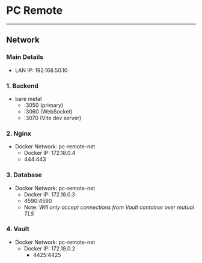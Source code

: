 # PC Remote

---

## Network

### Main Details

-   LAN IP: 192.168.50.10

### 1. Backend

-   bare metal
    -   :3050 (primary)
    -   :3060 (WebSocket)
    -   :3070 (Vite dev server)

### 2. Nginx

-   Docker Network: pc-remote-net
    -   Docker IP: 172.18.0.4
    -   444:443

### 3. Database

-   Docker Network: pc-remote-net
    -   Docker IP: 172.18.0.3
    -   4590:4590
    -   Note: _Will only accept connections from Vault container over mutual TLS_

### 4. Vault

-   Docker Network: pc-remote-net
    -   Docker IP: 172.18.0.2
        -   4425:4425
